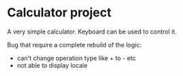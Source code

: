 # Calculator project

A very simple calculator.
Keyboard can be used to control it.

Bug that require a complete rebuild of the logic:

- can't change operation type like + to - etc
- not able to display locale
